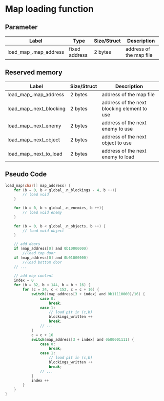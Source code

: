 # Map loading function

## Parameter

| Label | Type | Size/Struct |  Description  |
| ------------- | ------------- | ---------- | ----------- |
| load_map_.map_address | fixed address | 2 bytes | address of the map file |

## Reserved memory

| Label | Size/Struct |  Description  |
| ------------- | ---------- | ----------- |
| load_map_.map_address | 2 bytes | address of the map file |
| load_map_.next_blocking | 2 bytes | address of the next blocking element to use |
| load_map_.next_enemy | 2 bytes | address of the next enemy to use |
| load_map_.next_object | 2 bytes | address of the next object to use |
| load_map_.next_to_load | 2 bytes | address of the next enemy to load |
## Pseudo Code

~~~C
load_map(char[] map_address) {
    for (b = 0, b < global_.n_blockings - 4, b ++){
        // load void
    }

    for (b = 0, b < global_.n_enemies, b ++){
        // load void enemy
    }
    
    for (b = 0, b < global_.n_objects, b ++) {
        // load void object
    }

    // add doors
    if (map_address[0] and 0b10000000)
        //load top door
    if (map_address[0] and 0b01000000)
        //load bottom door
    // ...
    
    // add map content
    index = 0
    for (b = 32, b < 144, b = b + 16) {
        for (c = 24, c < 152, c = c + 16) {
            switch((map_address[3 + index] and 0b11110000)/16) {
                case 0:
                    break;
                case 1:
                    // load pit in (c,b)
                    blockings_written ++
                    break;
                // ...
            }
            c = c + 16
            switch(map_address[3 + index] and 0b00001111) {
                case 0:
                    break;
                case 1:
                    // load pit in (c,b)
                    blockings_written ++
                    break;
                // ...
            }
            index ++
        }
    }
}
~~~